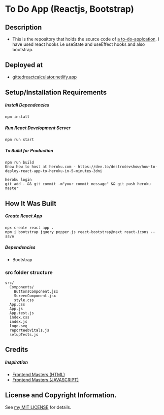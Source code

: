 # To Do App (Reactjs, Bootstrap) 
## Description
* This is the repository that holds the source code of [a to-do-applcation](https://gittedreactcalculator.netlify.app/). I have used react hooks i.e useState and useEffect hooks and also bootstrap.

## Deployed at
* [gittedreactcalculator.netlify.app](https://gittedreactcalculator.netlify.app/)

## Setup/Installation Requirements
##### Install Dependencies

```
npm install
```

##### Run React Development Server

```
npm run start
```

##### To Build for Production

```
npm run build
Know how to host at heroku.com - https://dev.to/destrodevshow/how-to-deploy-react-app-to-heroku-in-5-minutes-3dni

heroku login
git add . && git commit -m"your commit message" && git push heroku master
```

## How It Was Built
##### Create React App
```
npx create react app . 
npm i bootstrap jquery popper.js react-bootstrap@next react-icons --save

```
##### Dependencies
* Bootstrap

### src folder structure
```
src/
  Components/
    ButtonsComponent.jsx
    ScreenComponent.jsx
    style.css
  App.css
  App.js
  App.test.js
  index.css
  index.js
  logo.svg
  reportWebVitals.js
  setupTests.js
```

## Credits
##### Inspiration
* <a href="https://frontendmasters.com/bootcamp/introduction-html/">Frontend Masters (HTML)</a>
* <a href="https://frontendmasters.com/bootcamp/calculator-javascript/">Frontend Masters (JAVASCRIPT)</a>

## License and Copyright Information.
See [my MIT LICENSE](https://github.com/kimanicharles911/to_do_app_w_react/blob/master/LICENSE.txt) for details.